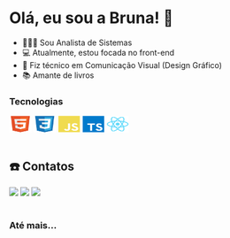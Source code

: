 <h1>Olá, eu sou a Bruna! 👋</h1>

- 👩🏻‍💻 Sou Analista de Sistemas
- 💻 Atualmente, estou focada no front-end
- 🎨 Fiz técnico em Comunicação Visual (Design Gráfico)
- 📚 Amante de livros


<div>
<h3>Tecnologias</h3>
  <div style="display: inline_block">
      <img align="center" alt="icone-HTML" height="30" width="40" src="https://raw.githubusercontent.com/devicons/devicon/master/icons/html5/html5-original.svg">
      <img align="center" alt="icone-CSS" height="30" width="40" src="https://raw.githubusercontent.com/devicons/devicon/master/icons/css3/css3-original.svg">
      <img align="center" alt="icone-Js" height="30" width="40" src="https://raw.githubusercontent.com/devicons/devicon/master/icons/javascript/javascript-plain.svg">
      <img align="center" alt="icone-Ts" height="30" width="40" src="https://github.com/devicons/devicon/blob/master/icons/typescript/typescript-plain.svg">
      <img align="center" alt="icone-React" height="30" width="40" src="https://github.com/devicons/devicon/blob/master/icons/react/react-original.svg">
  </div>
</div>
<br>
<div>
  <h2>☎️ Contatos</h2>
  <div>
    <a href="https://instagram.com/bruna_caraca" target="_blank"><img src="https://img.shields.io/badge/-Instagram-%23E4405F?style=for-the-badge&logo=instagram&logoColor=white"></a> 
    <a href = "mailto:contato.brunacaraca@gmail.com"><img src="https://img.shields.io/badge/-Gmail-%23333?style=for-the-badge&logo=gmail&logoColor=white" target="_blank"></a>
    <a href="https://www.linkedin.com/in/brunacaraca" target="_blank"><img src="https://img.shields.io/badge/-LinkedIn-%230077B5?style=for-the-badge&logo=linkedin&logoColor=white" target="_blank"></a>
  </div>
</div>
<br>
<h3>Até mais...</h3>

